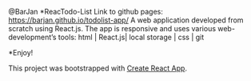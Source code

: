 @BarJan
*ReacTodo-List
Link to github pages: https://barjan.github.io/todolist-app/
A web application developed from scratch using React.js.
The app is responsive and uses various web-development’s tools:
html | React.js| local storage | css | git

*Enjoy!

This project was bootstrapped with [Create React App](https://github.com/facebook/create-react-app).

